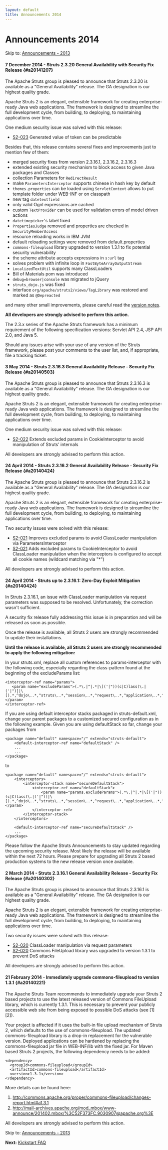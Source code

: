 ```yaml
---
layout: default
title: Announcements 2014
---
```

# Announcements 2014

<p class="pull-right">
  Skip to: <a href="announce-2013.html">Announcements - 2013</a>
</p>

####  7 December 2014 - Struts 2.3.20 General Availability with Security Fix Release {#a20141207}

The Apache Struts group is pleased to announce that Struts 2.3.20 is available as a "General Availability"
release. The GA designation is our highest quality grade.

Apache Struts 2 is an elegant, extensible framework for creating enterprise-ready Java web applications.
The framework is designed to streamline the full development cycle, from building, to deploying,
to maintaining applications over time.

One medium security issue was solved with this release:

  - [S2-023](http://struts.apache.org/docs/s2-023)
    Generated value of token can be predictable

Besides that, this release contains several fixes and improvements just to mention few of them:

  - merged security fixes from version 2.3.16.1, 2.3.16.2, 2.3.16.3
  - extended existing security mechanism to block access to given Java packages and Classes
  - collection Parameters for `RedirectResult`
  - make `ParametersInterceptor` supports chinese in hash key by default
  - `themes.properties` can be loaded using `ServletContext` allows to put template folder under WEB-INF or on classpath
  - new tag `datetextfield`
  - only valid Ognl expressions are cached
  - custom `TextProvider` can be used for validation errors of model driven actions
  - `datetimepicker`'s label fixed
  - `PropertiesJudge` removed and properties are checked in `SecurityMemberAccess`
  - resource reloading works in IBM JVM
  - default reloading settings were removed from default.properties
  - `commons-fileupload` library upgraded to version 1.3.1 to fix potential security vulnerability
  - the scheme attribute accepts expressions in `s:url` tag
  - solves problem with infinite loop in `FastByteArrayOutputStream`
  - `LocalizedTextUtil` supports many ClassLoaders
  - Bill of Materials pom was introduced
  - `debug=browser|console` was migrated to jQuery
  - `struts_dojo.js` was fixed
  - interface `org/apache/struts2/views/TagLibrary` was restored and marked as `@Depreacted`

and many other small improvements, please careful read the [version notes](http://struts.apache.org/docs/version-notes-2320).

**All developers are strongly advised to perform this action.**

The 2.3.x series of the Apache Struts framework has a minimum requirement of the following specification versions:
Servlet API 2.4, JSP API 2.0, and Java 5.

Should any issues arise with your use of any version of the Struts framework,
please post your comments to the user list, and, if appropriate, file a tracking ticket.

#### 3 May 2014 - Struts 2.3.16.3 General Availability Release - Security Fix Release {#a20140503}

The Apache Struts group is pleased to announce that Struts 2.3.16.3 is available as a "General Availability"
release. The GA designation is our highest quality grade.

Apache Struts 2 is an elegant, extensible framework for creating enterprise-ready Java web applications.
The framework is designed to streamline the full development cycle, from building, to deploying,
to maintaining applications over time.

One medium security issue was solved with this release:

  - [S2-022](http://struts.apache.org/docs/s2-022)
    Extends excluded params in CookieInterceptor to avoid manipulation of Struts' internals

All developers are strongly advised to perform this action.

#### 24 April 2014 - Struts 2.3.16.2 General Availability Release - Security Fix Release {#a20140424}

The Apache Struts group is pleased to announce that Struts 2.3.16.2 is available as a "General Availability"
release. The GA designation is our highest quality grade.

Apache Struts 2 is an elegant, extensible framework for creating enterprise-ready Java web applications.
The framework is designed to streamline the full development cycle, from building, to deploying,
to maintaining applications over time.

Two security issues were solved with this release:

  - [S2-021](http://struts.apache.org/docs/s2-021)
    Improves excluded params to avoid ClassLoader manipulation via ParametersInterceptor
  - [S2-021](http://struts.apache.org/docs/s2-021)
    Adds excluded params to CookieInterceptor to avoid ClassLoader manipulation when the interceptors is configured
    to accept all cookie names (wildcard matching via "*")

All developers are strongly advised to perform this action.

#### 24 April 2014 - Struts up to 2.3.16.1: Zero-Day Exploit Mitigation {#a20140424}

In Struts 2.3.16.1, an issue with ClassLoader manipulation via request parameters was supposed to be resolved. Unfortunately, 
the correction wasn't sufficient.

A security fix release fully addressing this issue is in preparation and will be released as soon as possible.

Once the release is available, all Struts 2 users are strongly recommended to update their installations.

**Until the release is available, all Struts 2 users are strongly recommended to apply the following mitigation:**

In your struts.xml, replace all custom references to params-interceptor with the following code, especially regarding the class-pattern
found at the beginning of the excludeParams list:

    <interceptor-ref name="params">
       <param name="excludeParams">(.*\.|^|.*|\[('|"))(c|C)lass(\.|('|")]|\[).*,^dojo\..*,^struts\..*,^session\..*,^request\..*,^application\..*,^servlet(Request|Response)\..*,^parameters\..*,^action:.*,^method:.*</param>
    </interceptor-ref>

If you are using default interceptor stacks packaged in struts-default.xml, change your parent packages to a customized secured configuration
as in the following example. Given you are using defaultStack so far, change your packages from

    <package name="default" namespace="/" extends="struts-default">
        <default-interceptor-ref name="defaultStack" />
        ...
        ...
    </package>

to

    <package name="default" namespace="/" extends="struts-default">
        <interceptors>
            <interceptor-stack name="secureDefaultStack">
                <interceptor-ref name="defaultStack">
                    <param name="params.excludeParams">(.*\.|^|.*|\[('|"))(c|C)lass(\.|('|")]|\[).*,^dojo\..*,^struts\..*,^session\..*,^request\..*,^application\..*,^servlet(Request|Response)\..*,^parameters\..*,^action:.*,^method:.*</param>
                </interceptor-ref>
            </interceptor-stack>
        </interceptors>

        <default-interceptor-ref name="secureDefaultStack" />
        ...
    </package> 

Please follow the Apache Struts Announcements to stay updated regarding the upcoming security release. Most likely the release will be available within the next 72 hours.
Please prepare for upgrading all Struts 2 based production systems to the new release version once available.

#### 2 March 2014 - Struts 2.3.16.1 General Availability Release - Security Fix Release {#a20140302}

The Apache Struts group is pleased to announce that Struts 2.3.16.1 is available as a "General Availability"
release. The GA designation is our highest quality grade.

Apache Struts 2 is an elegant, extensible framework for creating enterprise-ready Java web applications.
The framework is designed to streamline the full development cycle, from building, to deploying,
to maintaining applications over time.

Two security issues were solved with this release:

  - [S2-020](http://struts.apache.org/docs/s2-020) ClassLoader manipulation
    via request parameters
  - [S2-020](http://struts.apache.org/docs/s2-020) Commons FileUpload library was upgraded
    to version 1.3.1 to prevent DoS attacks

All developers are strongly advised to perform this action.

#### 21 February 2014 - Immediately upgrade commons-fileupload to version 1.3.1 {#a20140221}

The Apache Struts Team recommends to immediately upgrade your Struts 2
based projects to use the latest released version of Commons
FileUpload library, which is currently 1.3.1. This is necessary to
prevent your publicly accessible web site from being exposed to
possible DoS attacks (see \[1] \[2]).

Your project is affected if it uses the built-in file upload mechanism
of Struts 2, which defaults to the use of commons-fileupload. The
updated commons-fileupload library is a drop-in replacement for the
vulnerable version. Deployed applications can be hardened by replacing
the commons-fileupload jar file in WEB-INF/lib with the fixed jar. For
Maven based Struts 2 projects, the following dependency needs to be
added:

    <dependency>
      <groupId>commons-fileupload</groupId>
      <artifactId>commons-fileupload</artifactId>
      <version>1.3.1</version>
    </dependency>

More details can be found here:

  1. <a href="http://commons.apache.org/proper/commons-fileupload/changes-report.html#a1.3.1">
      http://commons.apache.org/proper/commons-fileupload/changes-report.html#a1.3.1</a>
  2. <a href="http://mail-archives.apache.org/mod_mbox/www-announce/201402.mbox/%3C52F373FC.9030907@apache.org%3E">
      http://mail-archives.apache.org/mod_mbox/www-announce/201402.mbox/%3C52F373FC.9030907@apache.org%3E</a>

All developers are strongly advised to perform this action.

<p class="pull-right">
  Skip to: <a href="announce-2013.html">Announcements - 2013</a>
</p>

<p class="pull-left">
  <strong>Next:</strong>
  <a href="kickstart.html">Kickstart FAQ</a>
</p>
